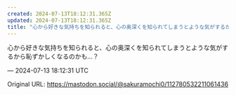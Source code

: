 ```yaml
---
created: 2024-07-13T18:12:31.365Z
updated: 2024-07-13T18:12:31.365Z
title: "心から好きな気持ちを知られると、心の奥深くを知られてしまうとような気がするから恥[...]"
---
```


<p>心から好きな気持ちを知られると、心の奥深くを知られてしまうとような気がするから恥ずかしくなるのかも…？</p>

&mdash; 2024-07-13 18:12:31 UTC

Original URL: https://mastodon.social/@sakuramochi0/112780532211061436
